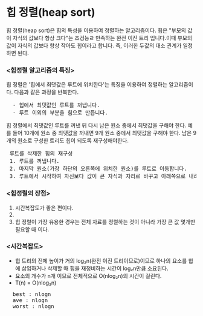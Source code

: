 <h1>힙 정렬(heap sort)</h1>
<p>힙 정렬(heap sort)은 힙의 특성을 이용하여 정렬하는 알고리즘이다. 힙은 "부모의 값이 자식의 값보다 항상 크다"는 조겅능ㄹ 만족하는 완전 이진 트리 입니다.이때 부모의 값이 자식의 값보다
항상 작아도 힙이라고 합니다. 즉, 이러한 두값의 대소 관계가 일정하면 된다.</p>

<h3><힙정렬 알고리즘의 특징></h3>
<p> 힙 정렬은 '힙에서 최댓값은 루트에 위치한다'는 특징을 이용하여 정렬하는 알고리즘이다. 다음과 같은 과정을 반복한다.
<pre>
  - 힙에서 최댓값인 루트를 꺼냅니다.
  - 루트 이외의 부분을 힘으로 만듭니다.
</pre>
힙 정렬에서 최댓값인 루트를 꺼낸 뒤 다시 남은 원소 중에서 최댓값을 구해야 한다. 예를 들어 10개에 원소 중 최댓값을 꺼내면 9개 원소 중에서 최댓값을 구해야 한다. 남은 9개의 원소로 구성한 트리도 
힙이 되도록 재구성해야한다.
<pre>
 루트를 삭제한 힙의 재구성
 1. 루트를 꺼냅니다.
 2. 마지막 원소(가장 하단의 오른쪽에 위치한 원소)를 루트로 이동합니다.
 3. 루트에서 시작하여 자신보다 값이 큰 자식과 자리르 바꾸고 아래쪽으로 내려가는 작업을 반복합니다. 자식의 값이 작거나 리프의 위치에 도달하면 종료합니다.
</pre>
  
</p>
<h3><힙정렬의 장점></h3>
<ol>
  <li>시간복잡도가 좋은 편이다.<li>
  <li>힙 정렬이 가장 유용한 경우는 전체 자료를 정렬하는 것이 아니라 가장 큰 값 몇개만 필요할 때 이다.</li>
</ol>

<h3><시간복잡도></h3>
<ul>
  <li>힙 트리의 전체 높이가 거의 log₂n(완전 이진 트리이므로)이므로 하나의 요소를 힙에 삽입하거나 삭제할 때 힙을 재정비하는 시간이 log₂n만큼 소요된다.</li>
  <li>요소의 개수가 n개 이므로 전체적으로 O(nlog₂n)의 시간이 걸린다.</li>
  <li>T(n) = O(nlog₂n)</li>
</ul>
<pre>
  best : nlogn
  ave : nlogn
  worst : nlogn
</pre>
